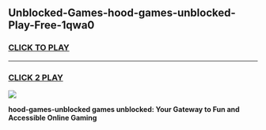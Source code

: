 
## Unblocked-Games-hood-games-unblocked-Play-Free-1qwa0
<h3>
<a href="https://premium76.site?title=hood-games-unblocked&ref=20A">CLICK TO PLAY</a></h3>
<hr>

<h3>
<a href="https://premium76.site?title=hood-games-unblocked&ref=20A">CLICK 2 PLAY</a>
  
</h3>

<a href="https://premium76.site?title=hood-games-unblocked&ref=20A"><img src="https://clearcache.store/games.png"></a>


**hood-games-unblocked games unblocked: Your Gateway to Fun and Accessible Online Gaming**
